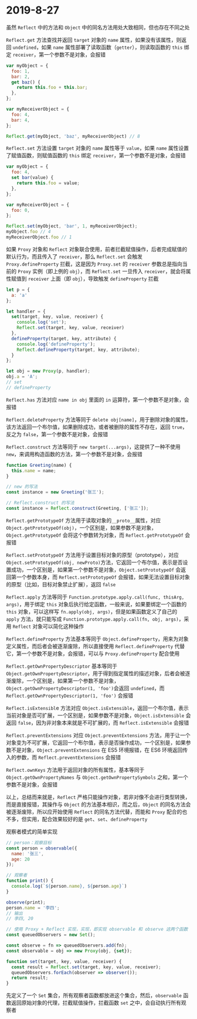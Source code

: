 # 2019-8-27

虽然 `Reflect` 中的方法和 `Object` 中的同名方法用处大致相同，但也存在不同之处

`Reflect.get` 方法查找并返回 `target` 对象的 `name` 属性，如果没有该属性，则返回 `undefined`，如果 `name` 属性部署了读取函数（`getter`），则读取函数的 `this` 绑定 `receiver`，第一个参数不是对象，会报错

```JavaScript
var myObject = {
  foo: 1,
  bar: 2,
  get baz() {
    return this.foo + this.bar;
  },
};

var myReceiverObject = {
  foo: 4,
  bar: 4,
};

Reflect.get(myObject, 'baz', myReceiverObject) // 8
```

`Reflect.set` 方法设置 `target` 对象的 `name` 属性等于 `value`，如果 `name` 属性设置了赋值函数，则赋值函数的 `this` 绑定 `receiver`，第一个参数不是对象，会报错

```JavaScript
var myObject = {
  foo: 4,
  set bar(value) {
    return this.foo = value;
  },
};

var myReceiverObject = {
  foo: 0,
};

Reflect.set(myObject, 'bar', 1, myReceiverObject);
myObject.foo // 4
myReceiverObject.foo // 1
```

如果 `Proxy` 对象和 `Reflect` 对象联合使用，前者拦截赋值操作，后者完成赋值的默认行为，而且传入了 `receiver`，那么 `Reflect.set` 会触发 `Proxy.defineProperty` 拦截，这是因为 `Proxy.set` 的 `receiver` 参数总是指向当前的 `Proxy` 实例（即上例的 `obj`），而 `Reflect.set` 一旦传入 `receiver`，就会将属性赋值到 `receiver` 上面（即 `obj`），导致触发 `defineProperty` 拦截

```JavaScript
let p = {
  a: 'a'
};

let handler = {
  set(target, key, value, receiver) {
    console.log('set');
    Reflect.set(target, key, value, receiver)
  },
  defineProperty(target, key, attribute) {
    console.log('defineProperty');
    Reflect.defineProperty(target, key, attribute);
  }
};

let obj = new Proxy(p, handler);
obj.a = 'A';
// set
// defineProperty
```

`Reflect.has` 方法对应 `name in obj` 里面的 `in` 运算符，第一个参数不是对象，会报错

`Reflect.deleteProperty` 方法等同于 `delete obj[name]`，用于删除对象的属性，该方法返回一个布尔值，如果删除成功，或者被删除的属性不存在，返回 `true`，反之为 `false`，第一个参数不是对象，会报错

`Reflect.construct` 方法等同于 `new target(...args)`，这提供了一种不使用 `new`，来调用构造函数的方法，第一个参数不是对象，会报错

```JavaScript
function Greeting(name) {
  this.name = name;
}

// new 的写法
const instance = new Greeting('张三');

// Reflect.construct 的写法
const instance = Reflect.construct(Greeting, ['张三']);
```

`Reflect.getPrototypeOf` 方法用于读取对象的`__proto__`属性，对应 `Object.getPrototypeOf(obj)`，一个区别是，如果参数不是对象，`Object.getPrototypeOf` 会将这个参数转为对象，而 `Reflect.getPrototypeOf` 会报错

`Reflect.setPrototypeOf` 方法用于设置目标对象的原型（prototype），对应 `Object.setPrototypeOf(obj, newProto)`方法，它返回一个布尔值，表示是否设置成功，一个区别是，如果第一个参数不是对象，`Object.setPrototypeOf` 会返回第一个参数本身，而 `Reflect.setPrototypeOf` 会报错，如果无法设置目标对象的原型（比如，目标对象禁止扩展），返回 `false`

`Reflect.apply` 方法等同于 `Function.prototype.apply.call(func, thisArg, args)`，用于绑定 `this` 对象后执行给定函数，一般来说，如果要绑定一个函数的 `this` 对象，可以这样写 `fn.apply(obj, args)`，但是如果函数定义了自己的 `apply` 方法，就只能写成 `Function.prototype.apply.call(fn, obj, args)`，采用 `Reflect` 对象可以简化这种操作

`Reflect.defineProperty` 方法基本等同于 `Object.defineProperty`，用来为对象定义属性，而后者会被逐渐废除，所以直接使用 `Reflect.defineProperty` 代替它，第一个参数不是对象，会报错，可以与 `Proxy.defineProperty` 配合使用

`Reflect.getOwnPropertyDescriptor` 基本等同于 `Object.getOwnPropertyDescriptor`，用于得到指定属性的描述对象，后者会被逐渐废除，一个区别是，如果第一个参数不是对象，`Object.getOwnPropertyDescriptor(1, 'foo')`会返回 `undefined`，而 `Reflect.getOwnPropertyDescriptor(1, 'foo')` 会报错

`Reflect.isExtensibl`e 方法对应 `Object.isExtensible`，返回一个布尔值，表示当前对象是否可扩展，一个区别是，如果参数不是对象，`Object.isExtensible` 会返回 `false`，因为非对象本来就是不可扩展的，而 `Reflect.isExtensible` 会报错

`Reflect.preventExtensions` 对应 `Object.preventExtensions` 方法，用于让一个对象变为不可扩展，它返回一个布尔值，表示是否操作成功，一个区别是，如果参数不是对象，`Object.preventExtensions` 在 ES5 环境报错，在 ES6 环境返回传入的参数，而 `Reflect.preventExtensions` 会报错

`Reflect.ownKeys` 方法用于返回对象的所有属性，基本等同于 `Object.getOwnPropertyNames` 与 `Object.getOwnPropertySymbols` 之和，第一个参数不是对象，会报错

以上，总结而来就是，`Reflect` 严格只能操作对象，若非对像不会进行类型转换，而是直接报错，其操作与 `Object` 的方法基本相识，而之后，`Object` 的同名方法会被逐渐废除，所以应开始使用 `Reflect` 的同名方法代替，而能和 `Proxy` 配合的也不多，但实用，配合效果较好的是 `get`、`set`、`defineProperty`

观察者模式的简单实现

```JavaScript
// person：观察目标
const person = observable({
  name: '张三',
  age: 20
});

// 观察者
function print() {
  console.log(`${person.name}, ${person.age}`)
}

observe(print);
person.name = '李四';
// 输出
// 李四, 20

// 使用 Proxy + Reflect 实现，实现，即实现 observable 和 observe 这两个函数
const queuedObservers = new Set();

const observe = fn => queuedObservers.add(fn);
const observable = obj => new Proxy(obj, {set});

function set(target, key, value, receiver) {
  const result = Reflect.set(target, key, value, receiver);
  queuedObservers.forEach(observer => observer());
  return result;
}
```

先定义了一个 `Set` 集合，所有观察者函数都放进这个集合，然后，`observable` 函数返回原始对象的代理，拦截赋值操作，拦截函数 `set` 之中，会自动执行所有观察者
